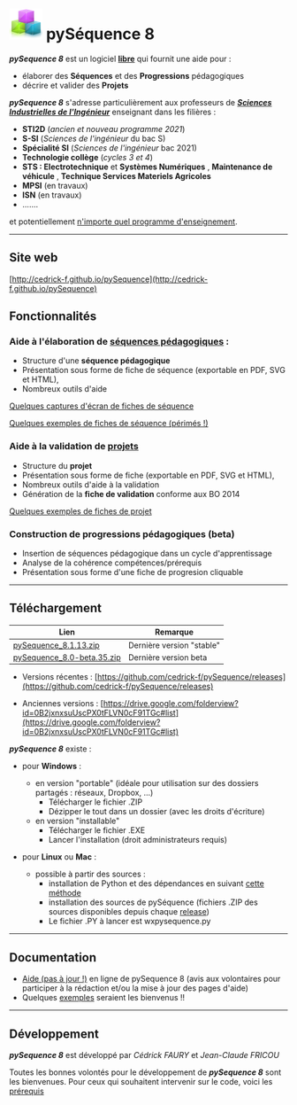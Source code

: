 

# ![](Logo_60.png)  pySéquence 8

_**pySequence 8**_ est un logiciel **[libre](http://www.gnu.org/licenses/gpl.html)** qui fournit une aide pour :
  * élaborer des **Séquences** et des **Progressions** pédagogiques
  * décrire et valider des **Projets**

_**pySequence 8**_ s'adresse particulièrement aux professeurs de _**[Sciences Industrielles de l'Ingénieur](http://fr.wikipedia.org/wiki/Sciences_de_l%27ing%C3%A9nieur)**_ enseignant dans les filières :
  * **STI2D** (_ancien et nouveau programme 2021_)
  * **S-SI** (_Sciences de l'ingénieur_ du bac S)
  * **Spécialité SI** (_Sciences de l'ingénieur_ bac 2021)
  * **Technologie collège** (_cycles 3 et 4_)
  * **STS : Electrotechnique** et **Systèmes Numériques** , **Maintenance de véhicule** ,  **Technique Services Materiels Agricoles**
  * **MPSI** (en travaux) 
  * **ISN** (en travaux)
  * .......

et potentiellement [n'importe quel programme d'enseignement](https://github.com/cedrick-f/pySequence/blob/master/referentiels/README.md).


---

## Site web ##
[http://cedrick-f.github.io/pySequence](http://cedrick-f.github.io/pySequence)

## Fonctionnalités ##
### Aide à l'élaboration de [séquences pédagogiques](https://github.com/cedrick-f/pySequence/wiki/Fonctionalite_Seq) : ###
  * Structure d'une **séquence pédagogique**
  * Présentation sous forme de fiche de séquence (exportable en PDF, SVG et HTML),
  * Nombreux outils d'aide

[Quelques captures d'écran de fiches de séquence](https://github.com/cedrick-f/pySequence/wiki/captures_ecran)

[Quelques exemples de fiches de séquence (périmés !)](https://github.com/cedrick-f/pySequence/wiki/ExemplesSequences)

### Aide à la validation de [projets](https://github.com/cedrick-f/pySequence/wiki/Fonctionnalite_Prj) ###
  * Structure du **projet**
  * Présentation sous forme de fiche (exportable en PDF, SVG et HTML),
  * Nombreux outils d'aide à la validation
  * Génération de la **fiche de validation** conforme aux BO 2014 

[Quelques exemples de fiches de projet](https://github.com/cedrick-f/pySequence/wiki/ExemplesProjets)

### Construction de progressions pédagogiques (beta)
 * Insertion de séquences pédagogique dans un cycle d'apprentissage
 * Analyse de la cohérence compétences/prérequis
 * Présentation sous forme d'une fiche de progresion cliquable




---


## Téléchargement ##


|Lien |Remarque|
|---|---|
|[pySequence_8.1.13.zip](https://github.com/cedrick-f/pySequence/releases/tag/v8.1.13)   |Dernière version "stable"|
|[pySequence_8.0-beta.35.zip](https://github.com/cedrick-f/pySequence/releases/tag/v8.0-beta.35)|Dernière version beta|




 * Versions récentes : [https://github.com/cedrick-f/pySequence/releases](https://github.com/cedrick-f/pySequence/releases)

 * Anciennes versions : [https://drive.google.com/folderview?id=0B2jxnxsuUscPX0tFLVN0cF91TGc#list](https://drive.google.com/folderview?id=0B2jxnxsuUscPX0tFLVN0cF91TGc#list)

_**pySequence 8**_ existe :
 * pour **Windows** :
   * en version "portable" (idéale pour utilisation sur des dossiers partagés : réseaux, Dropbox, ...)
     * Télécharger le fichier .ZIP
     * Dézipper le tout dans un dossier (avec les droits d'écriture)
   * en version "installable"
     * Télécharger le fichier .EXE
     * Lancer l'installation (droit administrateurs requis)
     
 * pour **Linux** ou **Mac** :
   * possible à partir des sources :
     * installation de Python et des dépendances en suivant [cette méthode](https://github.com/cedrick-f/pySequence/blob/master/Installation_Windows_py3.md)
     * installation des sources de pySéquence (fichiers .ZIP des sources disponibles depuis chaque [release](https://github.com/cedrick-f/pySequence/releases))
     * Le fichier .PY à lancer est wxpysequence.py


---


## Documentation ##
  * [Aide (pas à jour !)](https://github.com/cedrick-f/pySequence/wiki/Aide) en ligne de pySequence 8 (avis aux volontaires pour participer à la rédaction et/ou la mise à jour des pages d'aide)
  * Quelques [exemples](https://github.com/cedrick-f/pySequence/blob/master/exemples/README.md) seraient les bienvenus !!


---


## Développement ##
_**pySequence 8**_ est développé par _Cédrick FAURY_ et _Jean-Claude FRICOU_

Toutes les bonnes volontés pour le développement de _**pySequence 8**_ sont les bienvenues.
Pour ceux qui souhaitent intervenir sur le code, voici les [prérequis](https://github.com/cedrick-f/pySequence/wiki/LangageEtDependances)


